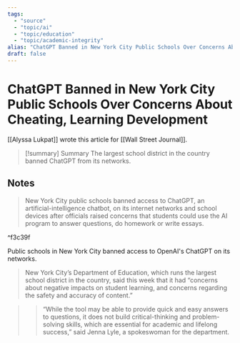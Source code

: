 ```yaml
---
tags:
  - "source"
  - "topic/ai"
  - "topic/education"
  - "topic/academic-integrity"
alias: "ChatGPT Banned in New York City Public Schools Over Concerns About Cheating, Learning Development"
draft: false
---
```

# ChatGPT Banned in New York City Public Schools Over Concerns About Cheating, Learning Development
[[Alyssa Lukpat]] wrote this article for [[Wall Street Journal]].

> [!summary] Summary
> The largest school district in the country banned ChatGPT from its networks.

## Notes
> New York City public schools banned access to ChatGPT, an artificial-intelligence chatbot, on its internet networks and school devices after officials raised concerns that students could use the AI program to answer questions, do homework or write essays.

^f3c39f

Public schools in New York City banned access to OpenAI's ChatGPT on its networks.

> New York City’s Department of Education, which runs the largest school district in the country, said this week that it had “concerns about negative impacts on student learning, and concerns regarding the safety and accuracy of content.”

> > “While the tool may be able to provide quick and easy answers to questions, it does not build critical-thinking and problem-solving skills, which are essential for academic and lifelong success,” said Jenna Lyle, a spokeswoman for the department. 